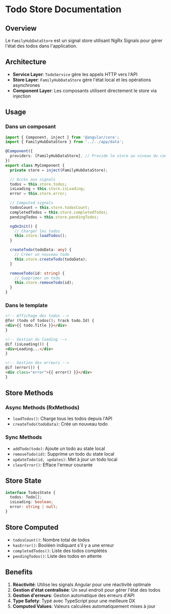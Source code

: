 # Todo Store Documentation

## Overview

Le `FamilyHubDataStore` est un signal store utilisant NgRx Signals pour gérer l'état des todos dans l'application.

## Architecture

- **Service Layer**: `TodoService` gère les appels HTTP vers l'API
- **Store Layer**: `FamilyHubDataStore` gère l'état local et les opérations asynchrones
- **Component Layer**: Les composants utilisent directement le store via injection

## Usage

### Dans un composant

```typescript
import { Component, inject } from '@angular/core';
import { FamilyHubDataStore } from '../../app/data';

@Component({
  providers: [FamilyHubDataStore], // Provide le store au niveau du composant
})
export class MyComponent {
  private store = inject(FamilyHubDataStore);

  // Accès aux signals
  todos = this.store.todos;
  isLoading = this.store.isLoading;
  error = this.store.error;

  // Computed signals
  todosCount = this.store.todosCount;
  completedTodos = this.store.completedTodos;
  pendingTodos = this.store.pendingTodos;

  ngOnInit() {
    // Charger les todos
    this.store.loadTodos();
  }

  createTodo(todoData: any) {
    // Créer un nouveau todo
    this.store.createTodo(todoData);
  }

  removeTodo(id: string) {
    // Supprimer un todo
    this.store.removeTodo(id);
  }
}
```

### Dans le template

```html
<!-- Affichage des todos -->
@for (todo of todos(); track todo.Id) {
<div>{{ todo.Title }}</div>
}

<!-- Gestion du loading -->
@if (isLoading()) {
<div>Loading...</div>
}

<!-- Gestion des erreurs -->
@if (error()) {
<div class="error">{{ error() }}</div>
}
```

## Store Methods

### Async Methods (RxMethods)

- `loadTodos()`: Charge tous les todos depuis l'API
- `createTodo(todoData)`: Crée un nouveau todo

### Sync Methods

- `addTodo(todo)`: Ajoute un todo au state local
- `removeTodo(id)`: Supprime un todo du state local
- `updateTodo(id, updates)`: Met à jour un todo local
- `clearError()`: Efface l'erreur courante

## Store State

```typescript
interface TodosState {
  todos: Todo[];
  isLoading: boolean;
  error: string | null;
}
```

## Store Computed

- `todosCount()`: Nombre total de todos
- `hasError()`: Booléen indiquant s'il y a une erreur
- `completedTodos()`: Liste des todos complétés
- `pendingTodos()`: Liste des todos en attente

## Benefits

1. **Réactivité**: Utilise les signals Angular pour une réactivité optimale
2. **Gestion d'état centralisée**: Un seul endroit pour gérer l'état des todos
3. **Gestion d'erreurs**: Gestion automatique des erreurs d'API
4. **Type Safety**: Typé avec TypeScript pour une meilleure DX
5. **Computed Values**: Valeurs calculées automatiquement mises à jour

